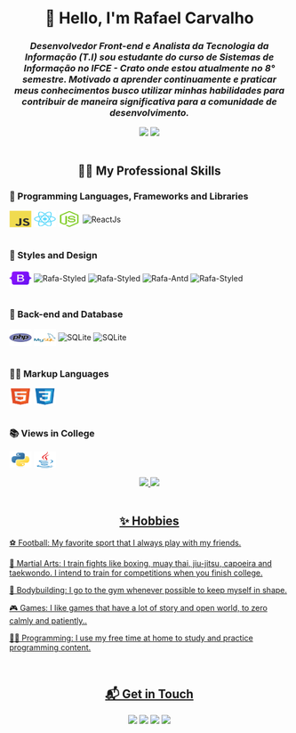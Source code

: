 <h1 align='center'> 👋 Hello, I'm Rafael Carvalho </h1>
<h3 align='center'><em>
    Desenvolvedor Front-end e Analista da Tecnologia da Informação (T.I) sou estudante do curso de Sistemas de
    Informação no IFCE - Crato onde estou atualmente no 8° semestre.
    Motivado a aprender continuamente e praticar meus conhecimentos busco utilizar minhas habilidades para contribuir de
    maneira significativa para a comunidade de desenvolvimento.</em>
</h3>
<div align='center'>
  <a href='https://rafaelcarvalho-dev.web.app/' target='_blank'><img
      src='https://img.shields.io/badge/-PORTF%C3%93LIO-%234361ee?style=for-the-badge' target='_blank'></a>
  <a href='https://www.canva.com/design/DAFCyKyjIeM/kLdG6gaV7tI2FsD36Za0TA/edit?utm_content=DAFCyKyjIeM&utm_campaign=designshare&utm_medium=link2&utm_source=sharebutton'
    target='_blank'><img src='https://img.shields.io/badge/-CURR%C3%8DCULO-lightgrey?style=for-the-badge'
      target='_blank'></a>
</div>

<br>

<h2 align='center'> 👩‍💻 My Professional Skills </h2>

<h3>🚀 Programming Languages, Frameworks and Libraries</h3>
<div display: 'inline-block'>
  <img align='center' alt='Javascript' height='30' width='40'
    src='https://raw.githubusercontent.com/devicons/devicon/master/icons/javascript/javascript-original.svg'>
  <img align='center' alt='ReactJs' height='30' width='40'
    src='https://raw.githubusercontent.com/devicons/devicon/master/icons/react/react-original.svg'>
  <img align='center' alt='NodeJS' height='30' width='40'
    src='https://raw.githubusercontent.com/devicons/devicon/master/icons/nodejs/nodejs-original.svg'>
  <img align='center' alt='ReactJs' height='30'
    src='https://user-images.githubusercontent.com/43313420/105893220-1bae8780-6013-11eb-87be-eeac845ecc6f.png'>
</div>

<br>

<h3>🎨 Styles and Design</h3>

<div display: 'inline-block'>
  <img align='center' alt='Rafa-Bootstrap' height='30' width='40'
    src='https://raw.githubusercontent.com/devicons/devicon/master/icons/bootstrap/bootstrap-original.svg'>
  <img align='center' alt='Rafa-Styled' height='30' width='30' src='https://www.styled-components.com/atom.png'>
  <img align='center' alt='Rafa-Styled' height='30' width='40'
    src='https://cdn.jsdelivr.net/gh/devicons/devicon/icons/materialui/materialui-original.svg'>
  <img align='center' alt='Rafa-Antd' height='30' width='40'
src='https://camo.githubusercontent.com/363242675617648bfbedd1610f89ac28df0f9e1bac8749d83109fafdf8524fff/68747470733a2f2f67772e616c697061796f626a656374732e636f6d2f7a6f732f726d73706f7274616c2f4b4470677667754d704766716148506a6963524b2e737667'>
      <img align='center' alt='Rafa-Styled' height='30' width='40'
    src='https://cdn.jsdelivr.net/gh/devicons/devicon/icons/sass/sass-original.svg'>
</div>

<br>

<h3>💾 Back-end and Database</h3>
<div display: 'inline-block'>
  <img align='center' alt='Php' height='30' width='40'
    src='https://raw.githubusercontent.com/devicons/devicon/master/icons/php/php-original.svg'>
  <img align='center' alt='MySql' height='30' width='40'
    src='https://raw.githubusercontent.com/devicons/devicon/master/icons/mysql/mysql-original-wordmark.svg'>
  <img align='center' alt='SQLite' height='30' width='40'
    src='https://cdn.jsdelivr.net/gh/devicons/devicon/icons/sqlite/sqlite-original.svg'>
  <img align='center' alt='SQLite' height='30' width='40'
    src='https://cdn.jsdelivr.net/gh/devicons/devicon/icons/express/express-original-wordmark.svg'>

</div>

<br>

<h3>👩‍💻 Markup Languages</h3>
<div display: 'inline-block'>
  <img align='center' alt='Rafa-HTML' height='30' width='40'
    src='https://raw.githubusercontent.com/devicons/devicon/master/icons/html5/html5-original.svg'>
  <img align='center' alt='Rafa-CSS' height='30' width='40'
    src='https://raw.githubusercontent.com/devicons/devicon/master/icons/css3/css3-original.svg'>
</div>

<br>

<h3>📚 Views in College</h3>
<div display: 'inline-block'>
  <img align='center' alt='Python' height='30' width='40'
    src='https://raw.githubusercontent.com/devicons/devicon/master/icons/python/python-original.svg'>
  <img align='center' alt='Java' height='30' width='40'
    src='https://raw.githubusercontent.com/devicons/devicon/master/icons/java/java-original.svg'>
</div>

<br>

<div align='center'>
  <a href='https://github.com/rafaelcarvalho-git'>
    <img height='180em'
      src='https://github-readme-stats.vercel.app/api?username=rafaelcarvalho-git&show_icons=true&theme=dark&include_all_commits=true&count_private=true' />
    <img height='180em'
      src='https://github-readme-stats.vercel.app/api/top-langs/?username=rafaelcarvalho-git&layout=compact&langs_count=7&theme=dark' />
</div>

<br>

<h2 align='center'>✨ Hobbies </h2>
<div>
  <p>⚽ Football: My favorite sport that I always play with my friends.</p>
  <p>🥊 Martial Arts: I train fights like boxing, muay thai, jiu-jitsu, capoeira and taekwondo. I intend to train for
    competitions when you finish college.</p>
  <p>💪 Bodybuilding: I go to the gym whenever possible to keep myself in shape.</p>
  <p>🎮 Games: I like games that have a lot of story and open world, to zero calmly and patiently..</p>
  <p>👨‍💻 Programming: I use my free time at home to study and practice programming content.</p>
</div>
<br>

<h2 align='center'> 📬 Get in Touch</h2>
<div align='center'>
  <a href='https://api.whatsapp.com/send/?phone=5588988573004&text&app_absent=0' target='_blank'><img
      src='https://img.shields.io/badge/WhatsApp-25D366?style=for-the-badge&logo=whatsapp&logoColor=white'
      target='_blank'></a>
  <a href='https://instagram.com/rafaelcarvalho.py' target='_blank'><img
      src='https://img.shields.io/badge/-Instagram-%23E4405F?style=for-the-badge&logo=instagram&logoColor=white'
      target='_blank'></a>
  <a href='mailto:rafaskyplay@gmail.com'><img
      src='https://img.shields.io/badge/-Gmail-%23333?style=for-the-badge&logo=gmail&logoColor=white'
      target='_blank'></a>
  <a href='https://www.linkedin.com/in/rafaelcarvalho-ti/-45875016a' target='_blank'><img
      src='https://img.shields.io/badge/-LinkedIn-%230077B5?style=for-the-badge&logo=linkedin&logoColor=white'
      target='_blank'></a>
</div>
